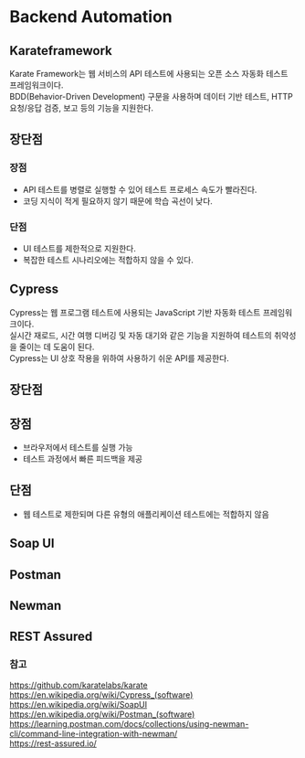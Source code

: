 # Backend Automation 
## Karateframework
Karate Framework는 웹 서비스의 API 테스트에 사용되는 오픈 소스 자동화 테스트 프레임워크이다.   
BDD(Behavior-Driven Development) 구문을 사용하며 데이터 기반 테스트, HTTP 요청/응답 검증, 보고 등의 기능을 지원한다. 

## 장단점
### 장점
* API 테스트를 병렬로 실행할 수 있어 테스트 프로세스 속도가 빨라진다. 
* 코딩 지식이 적게 필요하지 않기 때문에 학습 곡선이 낮다.

### 단점
* UI 테스트를 제한적으로 지원한다.
* 복잡한 테스트 시나리오에는 적합하지 않을 수 있다.

## Cypress
Cypress는 웹 프로그램 테스트에 사용되는 JavaScript 기반 자동화 테스트 프레임워크이다.    
실시간 재로드, 시간 여행 디버깅 및 자동 대기와 같은 기능을 지원하여 테스트의 취약성을 줄이는 데 도움이 된다.    
Cypress는 UI 상호 작용을 위하여 사용하기 쉬운 API를 제공한다.

## 장단점
## 장점
* 브라우저에서 테스트를 실행 가능
* 테스트 과정에서 빠른 피드백을 제공

## 단점
* 웹 테스트로 제한되며 다른 유형의 애플리케이션 테스트에는 적합하지 않음

## Soap UI

## Postman 
## Newman
 
## REST Assured
 


### 참고
https://github.com/karatelabs/karate   
https://en.wikipedia.org/wiki/Cypress_(software)   
https://en.wikipedia.org/wiki/SoapUI     
https://en.wikipedia.org/wiki/Postman_(software)    
https://learning.postman.com/docs/collections/using-newman-cli/command-line-integration-with-newman/      
https://rest-assured.io/
